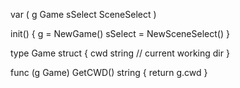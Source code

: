 var (
    g Game
    sSelect SceneSelect
)

init() {
    g = NewGame()
    sSelect = NewSceneSelect()
}


type Game struct {
    cwd string // current working dir
}

func (g Game) GetCWD() string {
    return g.cwd
}
